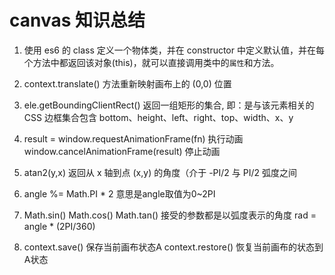 # canvas 知识总结

1. 使用 es6 的 class 定义一个物体类，并在 constructor 中定义默认值，并在每个方法中都返回该对象(this)，就可以直接调用类中的`属性`和方法。

2. context.translate() 方法重新映射画布上的 (0,0) 位置

3. ele.getBoundingClientRect() 返回一组矩形的集合, 即：是与该元素相关的 CSS 边框集合包含 bottom、height、left、right、top、width、x、y

4. result = window.requestAnimationFrame(fn) 执行动画  
   window.cancelAnimationFrame(result) 停止动画

5. atan2(y,x) 返回从 x 轴到点 (x,y) 的角度（介于 -PI/2 与 PI/2 弧度之间

6. angle %= Math.PI * 2 意思是angle取值为0~2PI

7. Math.sin()  Math.cos() Math.tan() 接受的参数都是以弧度表示的角度 rad = angle * (2PI/360) 

8. context.save() 保存当前画布状态A   context.restore()   恢复当前画布的状态到A状态